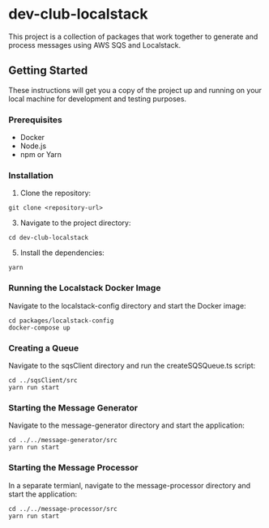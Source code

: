 # dev-club-localstack

This project is a collection of packages that work together to generate and process messages using AWS SQS and Localstack.

## Getting Started

These instructions will get you a copy of the project up and running on your local machine for development and testing purposes.

### Prerequisites

- Docker
- Node.js
- npm or Yarn

### Installation

1. Clone the repository:
   
```   
git clone <repository-url>
```
3. Navigate to the project directory:
   
```
cd dev-club-localstack
```

5. Install the dependencies:
   
```
yarn
```

### Running the Localstack Docker Image

Navigate to the localstack-config directory and start the Docker image:

```
cd packages/localstack-config
docker-compose up
```

### Creating a Queue
Navigate to the sqsClient directory and run the createSQSQueue.ts script:

```
cd ../sqsClient/src
yarn run start
```
### Starting the Message Generator
Navigate to the message-generator directory and start the application:

```
cd ../../message-generator/src
yarn run start
```
### Starting the Message Processor
In a separate termianl, navigate to the message-processor directory and start the application:

```
cd ../../message-processor/src
yarn run start
```
